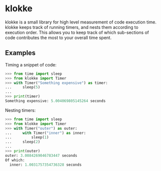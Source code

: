 # klokke
klokke is a small library for high level measurement of code execution time. klokke keeps track of running timers, and nests them according to execution order. This allows you to keep track of which sub-sections of code contributes the most to your overall time spent.

## Examples
Timing a snippet of code:
```python
>>> from time import sleep
>>> from klokke import Timer
>>> with Timer("Something expensive") as timer:
...     sleep(5)
... 
>>> print(timer)
Something expensive: 5.004069805145264 seconds
```

Nesting timers:
```python
>>> from time import sleep
>>> from klokke import Timer
>>> with Timer("outer") as outer:
...     with Timer("inner") as inner:
...         sleep(1)
...     sleep(2)
... 
>>> print(outer)
outer: 3.0084269046783447 seconds
Of which:
  inner: 1.0031757354736328 seconds
```
